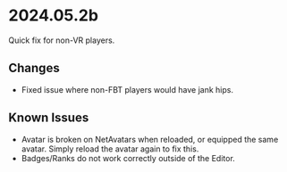 # 2024.05.2b

Quick fix for non-VR players.

## Changes

+ Fixed issue where non-FBT players would have jank hips.

## Known Issues

+ Avatar is broken on NetAvatars when reloaded, or equipped the same avatar. Simply reload the avatar again to fix this.
+ Badges/Ranks do not work correctly outside of the Editor.